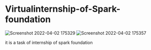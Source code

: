 # Virtualinternship-of-Spark-foundation
![Screenshot 2022-04-02 175329](https://user-images.githubusercontent.com/87846923/161383184-268d7da3-6273-4ca3-a22c-13b5aa759a9e.jpg)
![Screenshot 2022-04-02 175357](https://user-images.githubusercontent.com/87846923/161383193-d93d21cc-7f20-4c1e-88b5-fdc85a94d80f.jpg)

it is a task of internship of spark foundation
